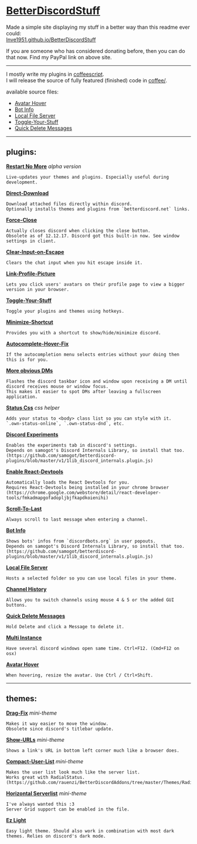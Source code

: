 # [BetterDiscordStuff](https://Inve1951.github.io/BetterDiscordStuff)

Made a simple site displaying my stuff in a better way than this readme ever could:<br/>
[Inve1951.github.io/BetterDiscordStuff](https://Inve1951.github.io/BetterDiscordStuff)

If you are someone who has considered donating before, then you can do that now. Find my PayPal link on above site.

------------------------

I mostly write my plugins in [coffeescript](http://coffeescript.org/).<br/>
I will release the source of fully featured (finished) code in [coffee/](coffee/).

available source files:
* [Avatar Hover](coffee/AvatarHover.plugin.coffee)
* [Bot Info](coffee/botInfo.plugin.coffee)
* [Local File Server](coffee/localFileServer.plugin.coffee)
* [Toggle-Your-Stuff](coffee/toggleYourStuff.plugin.coffee)
* [Quick Delete Messages](coffee/QuickDeleteMessages.plugin.coffee)

------------------------

## plugins:

  **[Restart No More](plugins/restartNoMore.plugin.js)** _alpha version_

    Live-updates your themes and plugins. Especially useful during development.

  **[Direct-Download](plugins/directDownload.plugin.js)**

    Download attached files directly within discord.
    Optionally installs themes and plugins from `betterdiscord.net` links.

  **[Force-Close](plugins/forceClose.plugin.js)**

    Actually closes discord when clicking the close button.
    Obsolete as of 12.12.17. Discord got this built-in now. See window settings in client.

  **[Clear-Input-on-Escape](plugins/clearInputOnEsc.plugin.js)**

    Clears the chat input when you hit escape inside it.

  **[Link-Profile-Picture](plugins/linkProfilePicture.plugin.js)**

    Lets you click users' avatars on their profile page to view a bigger version in your browser.

  **[Toggle-Your-Stuff](plugins/toggleYourStuff.plugin.js)**

    Toggle your plugins and themes using hotkeys.

  **[Minimize-Shortcut](plugins/minimizeShortcut.plugin.js)**

    Provides you with a shortcut to show/hide/minimize discord.

  **[Autocomplete-Hover-Fix](plugins/autocompleteHoverFix.plugin.js)**

    If the autocompletion menu selects entries without your doing then this is for you.

  **[More obvious DMs](plugins/moreObviousDMs.plugin.js)**

    Flashes the discord taskbar icon and window upon receiving a DM until discord receives mouse or window focus.
    This makes it easier to spot DMs after leaving a fullscreen application.

  **[Status Css](plugins/statusCss.plugin.js)** _css helper_

    Adds your status to <body> class list so you can style with it.
    `.own-status-online`, `.own-status-dnd`, etc.

  **[Discord Experiments](plugins/discordexperiments.plugin.js)**

    Enables the experiments tab in discord's settings.
    Depends on samogot's Discord Internals Library, so install that too. (https://github.com/samogot/betterdiscord-plugins/blob/master/v1/1lib_discord_internals.plugin.js)

  **[Enable React-Devtools](plugins/enableReactDevtools.plugin.js)**

    Automatically loads the React Devtools for you.
    Requires React-Devtools being installed in your chrome browser (https://chrome.google.com/webstore/detail/react-developer-tools/fmkadmapgofadopljbjfkapdkoienihi)

  **[Scroll-To-Last](plugins/scrollToLast.plugin.js)**

    Always scroll to last message when entering a channel.

  **[Bot Info](plugins/botInfo.plugin.js)**

    Shows bots' infos from `discordbots.org` in user popouts.
    Depends on samogot's Discord Internals Library, so install that too. (https://github.com/samogot/betterdiscord-plugins/blob/master/v1/1lib_discord_internals.plugin.js)

  **[Local File Server](plugins/localFileServer.plugin.js)**

    Hosts a selected folder so you can use local files in your theme.

  **[Channel History](plugins/channelHistory.plugin.js)**

    Allows you to switch channels using mouse 4 & 5 or the added GUI buttons.

  **[Quick Delete Messages](plugins/QuickDeleteMessages.plugin.js)**

    Hold Delete and click a Message to delete it.


  **[Multi Instance](plugins/MultiInstance.plugin.js)**

    Have several discord windows open same time. Ctrl+F12. (Cmd+F12 on osx)

  **[Avatar Hover](plugins/AvatarHover.plugin.js)**

    When hovering, resize the avatar. Use Ctrl / Ctrl+Shift.

------------------------

## themes:

  **[Drag-Fix](themes/dragfix.theme.css)** _mini-theme_

    Makes it way easier to move the window.
    Obsolete since discord's titlebar update.

  **[Show-URLs](/themes/showURLs.theme.css)** _mini-theme_

    Shows a link's URL in bottom left corner much like a browser does.

  **[Compact-User-List](/themes/compactUserList.theme.css)** _mini-theme_

    Makes the user list look much like the server list.
    Works great with RadialStatus. (https://github.com/rauenzi/BetterDiscordAddons/tree/master/Themes/RadialStatus)

  **[Horizontal Serverlist](/themes/horizontalServerlist.theme.css)** _mini-theme_

    I've always wanted this :3
    Server Grid support can be enabled in the file.

  **[Ez Light](/themes/EzLight.theme.css)**

    Easy light theme. Should also work in combination with most dark themes. Relies on discord's dark mode.
